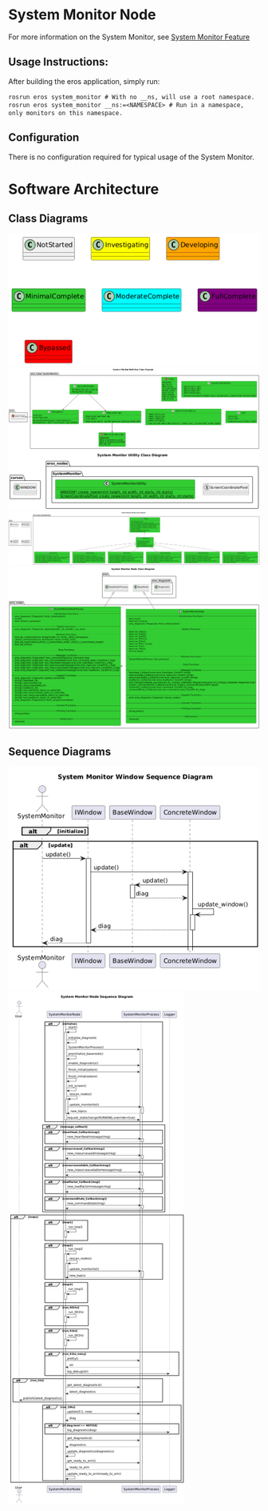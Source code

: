 # System Monitor Node
For more information on the System Monitor, see [System Monitor Feature](../../../doc/Features/SystemMonitor/SystemMonitor.md)


## Usage Instructions:
After building the eros application, simply run:
```
rosrun eros system_monitor # With no __ns, will use a root namespace.
rosrun eros system_monitor __ns:=<NAMESPACE> # Run in a namespace, only monitors on this namespace.
```

## Configuration
There is no configuration required for typical usage of the System Monitor.

# Software Architecture
## Class Diagrams
![](../../../doc/output/Legend.png)
![](output/SystemMonitorDefinitionClassDiagram.png)
![](output/SystemMonitorUtilityClassDiagram.png)
![](output/SystemMonitorWindowClassDiagram.png)
![](output/SystemMonitorNodeClassDiagram.png)

## Sequence Diagrams
![](output/SystemMonitorWindowSequenceDiagram.png)
![](output/SystemMonitorNodeSequenceDiagram.png)